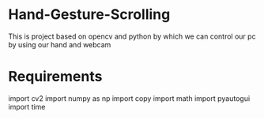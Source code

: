 # Hand-Gesture-Scrolling
This is project based on opencv and python by which we can control our pc by using our hand and webcam 

# Requirements
import cv2
import numpy as np
import copy
import math
import pyautogui
import time

